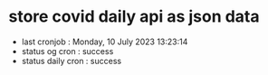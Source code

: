 # store covid daily api as json data

- last cronjob : Monday, 10 July 2023 13:23:14
- status og cron : success
- status daily cron : success
      
      